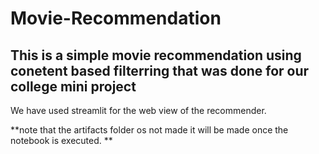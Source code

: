 # Movie-Recommendation

## This is a simple movie recommendation using conetent based filterring that was done for our college mini project

We have used streamlit for the web view of the recommender.

**note that the artifacts folder os not made it will be made once the notebook is executed. **
